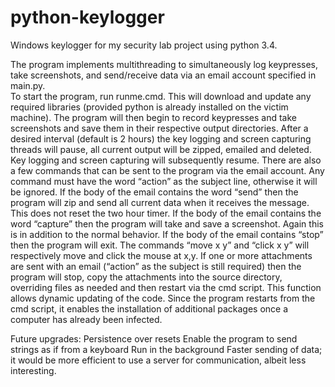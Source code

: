 # python-keylogger

Windows keylogger for my security lab project using python 3.4.

The program implements multithreading to simultaneously log keypresses, take screenshots, and send/receive data via an email account specified in main.py.  
To start the program, run runme.cmd. This will download and update any required libraries (provided python is already installed on the victim machine).  The program will then begin to record keypresses and take screenshots and save them in their respective output directories. After a desired interval (default is 2 hours) the key logging and screen capturing threads will pause, all current output will be zipped, emailed and deleted. Key logging and screen capturing will subsequently resume. 
There are also a few commands that can be sent to the program via the email account. Any command must have the word “action” as the subject line, otherwise it will be ignored. If the body of the email contains the word “send” then the program will zip and send all current data when it receives the message. This does not reset the two hour timer. If the body of the email contains the word “capture” then the program will take and save a screenshot. Again this is in addition to the normal behavior. If the body of the email contains “stop” then the program will exit. The commands “move x y” and “click x y” will respectively move and click the mouse at x,y.
If one or more attachments are sent with an email (“action” as the subject is still required) then the program will stop, copy the attachments into the source directory, overriding files as needed and then restart via the cmd script. This function allows dynamic updating of the code. Since the program restarts from the cmd script, it enables the installation of additional packages once a computer has already been infected. 

Future upgrades:
Persistence over resets 
Enable the program to send strings as if from a keyboard
Run in the background
Faster sending of data; it would be more efficient to use a server for communication, albeit less interesting.
